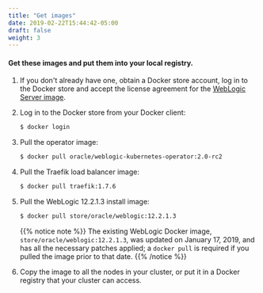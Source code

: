 ```yaml
---
title: "Get images"
date: 2019-02-22T15:44:42-05:00
draft: false
weight: 3
---
```


#### Get these images and put them into your local registry.

1. If you don't already have one, obtain a Docker store account, log in to the Docker store
and accept the license agreement for the [WebLogic Server image](https://hub.docker.com/_/oracle-weblogic-server-12c).

1. Log in to the Docker store from your Docker client:

    ```bash
    $ docker login
    ```

1. Pull the operator image:

    ```bash
    $ docker pull oracle/weblogic-kubernetes-operator:2.0-rc2
    ```

1. Pull the Traefik load balancer image:

    ```bash
    $ docker pull traefik:1.7.6
    ```

1. Pull the WebLogic 12.2.1.3 install image:

    ```bash
    $ docker pull store/oracle/weblogic:12.2.1.3
    ```  


    {{% notice note %}} The existing WebLogic Docker image, `store/oracle/weblogic:12.2.1.3`, was updated on January 17, 2019, and has all the necessary patches applied; a `docker pull` is required if you pulled the image prior to that date.
    {{% /notice %}}


1. Copy the image to all the nodes in your cluster, or put it in a Docker registry that your cluster can access.
